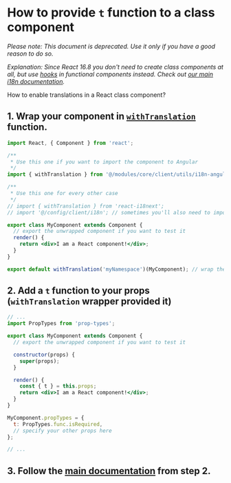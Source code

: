 # How to provide `t` function to a class component

_Please note: This document is deprecated. Use it only if you have a good reason to do so._

_Explanation: Since React 16.8 you don't need to create class components at all, but use [hooks](https://reactjs.org/docs/hooks-overview.html) in functional components instead. Check out [our main i18n documentation](./i18n.md)._

How to enable translations in a React class component?

## 1. Wrap your component in [`withTranslation`](https://react.i18next.com/latest/withtranslation-hoc) function.

```jsx
import React, { Component } from 'react';

/**
 * Use this one if you want to import the component to Angular
 */
import { withTranslation } from '@/modules/core/client/utils/i18n-angular-load';

/**
 * Use this one for every other case
 */
// import { withTranslation } from 'react-i18next';
// import '@/config/client/i18n'; // sometimes you'll also need to import i18n config

export class MyComponent extends Component {
  // export the unwrapped component if you want to test it
  render() {
    return <div>I am a React component!</div>;
  }
}

export default withTranslation('myNamespace')(MyComponent); // wrap the component and export it (default export)
```

## 2. Add a `t` function to your props (`withTranslation` wrapper provided it)

```jsx
// ...
import PropTypes from 'prop-types';

export class MyComponent extends Component {
  // export the unwrapped component if you want to test it

  constructor(props) {
    super(props);
  }

  render() {
    const { t } = this.props;
    return <div>I am a React component!</div>;
  }
}

MyComponent.propTypes = {
  t: PropTypes.func.isRequired,
  // specify your other props here
};

// ...
```

## 3. Follow the [main documentation](./i18n.md#2-wrap-your-strings-for-translating-in-the-t-function) from step 2.

